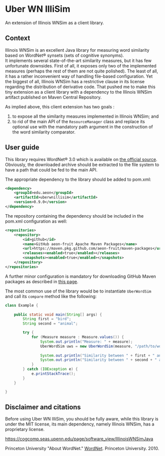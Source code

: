 # Uber WN IlliSim
An extension of Illinois WNSim as a client library.

## Context
Illinois WNSim is an excellent Java library for measuring word similarity based on WordNet&reg; synsets (sets of cognitive synonyms).  
It implements several state-of-the-art similarity measures, but it has few unfortunate downsides. 
First of all, it exposes only two of the implemented measures (perhaps the rest of them are not quite polished). 
The least of all, it has a rather inconvenient way of handling file-based configuration. 
Yet the biggest of all, Illinois WNSim has a restrictive clause in its license regarding the distribution of derivative code. 
That pushed me to make this tiny extension as a client library with a dependency to the Illinois WNSim artifact published on Maven Central Repository.

As implied above, this client extension has two goals :
1. to expose all the similarity measures implemented in Illinois WNSim; and
2. to rid of the main API of the `ResourceManager` class and replace its optional use with the mandatory path argument in the construction of the word similarity comparator.

## User guide
This library requires WordNet&reg; 3.0 which is available on [the official source](https://wordnet.princeton.edu/download/current-version). 
Obviously, the downloaded archive should be extracted to the file system to have a path that could be fed to the main API.

The appropriate dependency to the library should be added to pom.xml:
```xml
<dependency>
    <groupId>edu.aeon</groupId>
    <artifactId>uberwnillisim</artifactId>
    <version>0.9.0</version>
</dependency>
```

The repository containing the dependency should be included in the pom.xml configuration as well:
```xml
<repositories>
    <repository>
        <id>github</id>
        <name>GitHub aeon-fruit Apache Maven Packages</name>
        <url>https://maven.pkg.github.com/aeon-fruit/maven-packages</url>
        <releases><enabled>true</enabled></releases>
        <snapshots><enabled>true</enabled></snapshots>
    </repository>
</repositories>
```

A further minor configuration is mandatory for downloading GitHub Maven packages as described in [this page](https://help.github.com/en/packages/using-github-packages-with-your-projects-ecosystem/configuring-apache-maven-for-use-with-github-packages#installing-a-package).

The most common use of the library would be to instantiate `UberWordSim` and call its `compare` method like the following:
```java
class Example {
    
    public static void main(String[] args) {
        String first = "bird";
        String second = "animal";

        try {
            for (Measure measure : Measure.values()) {
                System.out.println("Measure: " + measure);
                UberWordSim uws = new UberWordSim(measure, "/path/to/word/net/dict/");
                
                System.out.println("Similarity between " + first + " and " + second + " = " + uws.compare(first, second));
                System.out.println("Similarity between " + second + " and " + first + " = " + uws.compare(second, first));
            }
        } catch (IOException e) {
            e.printStackTrace();
        }
    }

}
```

## Disclaimer and citations
Before using Uber WN IlliSim, you should be fully aware, while this library is under the MIT license, its main dependency, namely Illinois WNSim, has a proprietary license.

https://cogcomp.seas.upenn.edu/page/software_view/IllinoisWNSimJava

Princeton University "About WordNet." [WordNet](https://wordnet.princeton.edu/). Princeton University. 2010.